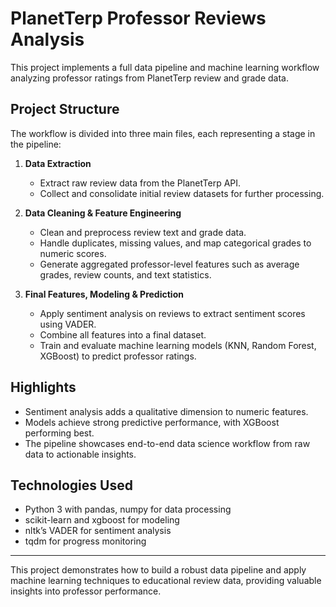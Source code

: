 # PlanetTerp Professor Reviews Analysis

This project implements a full data pipeline and machine learning workflow analyzing professor ratings from PlanetTerp review and grade data.

## Project Structure

The workflow is divided into three main files, each representing a stage in the pipeline:

1. **Data Extraction**  
   - Extract raw review data from the PlanetTerp API.  
   - Collect and consolidate initial review datasets for further processing.

2. **Data Cleaning & Feature Engineering**  
   - Clean and preprocess review text and grade data.  
   - Handle duplicates, missing values, and map categorical grades to numeric scores.  
   - Generate aggregated professor-level features such as average grades, review counts, and text statistics.

3. **Final Features, Modeling & Prediction**  
   - Apply sentiment analysis on reviews to extract sentiment scores using VADER.  
   - Combine all features into a final dataset.  
   - Train and evaluate machine learning models (KNN, Random Forest, XGBoost) to predict professor ratings.

## Highlights

- Sentiment analysis adds a qualitative dimension to numeric features.  
- Models achieve strong predictive performance, with XGBoost performing best.  
- The pipeline showcases end-to-end data science workflow from raw data to actionable insights.

## Technologies Used

- Python 3 with pandas, numpy for data processing  
- scikit-learn and xgboost for modeling  
- nltk’s VADER for sentiment analysis  
- tqdm for progress monitoring

---

This project demonstrates how to build a robust data pipeline and apply machine learning techniques to educational review data, providing valuable insights into professor performance.
